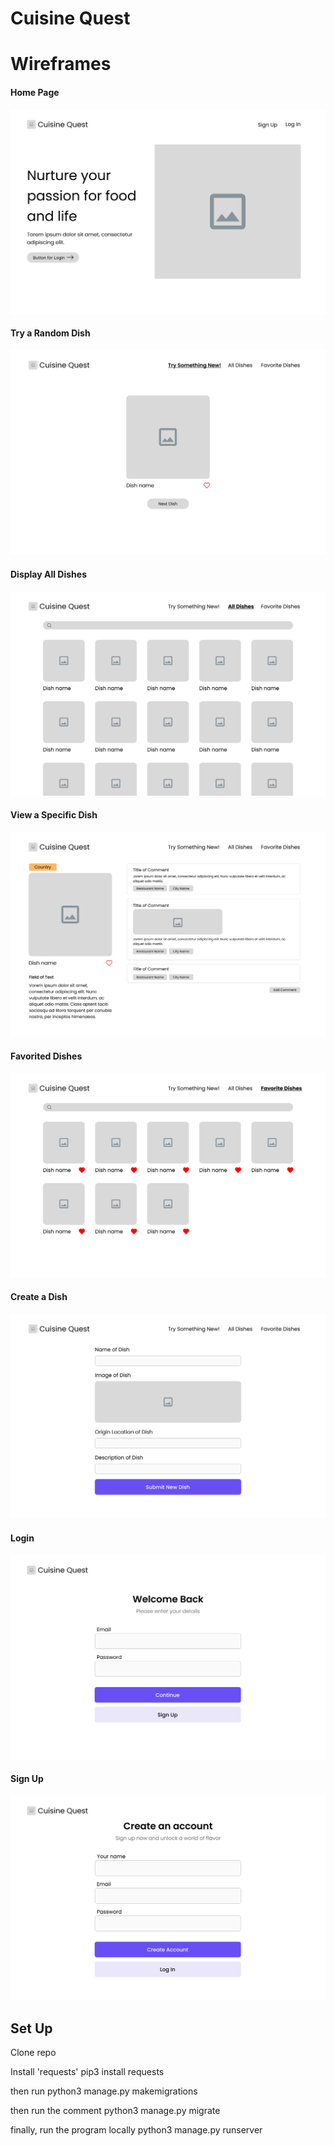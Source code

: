 # Cuisine Quest

# Wireframes
#### Home Page
![Home Page](/main_app/static/assets/Home.png)

#### Try a Random Dish
![Random Dish](/main_app/static/assets/RandDish.png)

#### Display All Dishes
![All Dishes](/main_app/static/assets/AllDishes.png)

#### View a Specific Dish
![View Dish](/main_app/static/assets/ViewDish.png)

#### Favorited Dishes
![Favorite Dishes](/main_app/static/assets/FavoritedDishes.png)

#### Create a Dish
![Create Dish](/main_app/static/assets/CreateDish.png)

#### Login
![Login Page](/main_app/static/assets/LogIn.png)

#### Sign Up
![Sign Page](/main_app/static/assets/SignUp.png)

## Set Up

Clone repo

Install 'requests'
pip3 install requests

then run python3 manage.py makemigrations

then run the comment python3 manage.py migrate

finally, run the program locally
python3 manage.py runserver